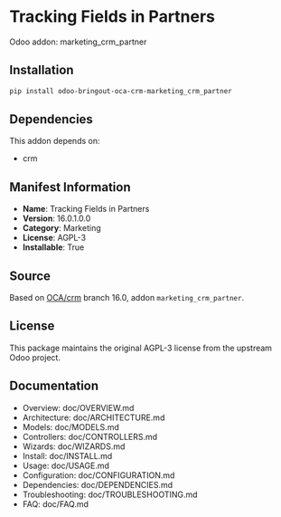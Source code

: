 # Tracking Fields in Partners

Odoo addon: marketing_crm_partner

## Installation

```bash
pip install odoo-bringout-oca-crm-marketing_crm_partner
```

## Dependencies

This addon depends on:
- crm

## Manifest Information

- **Name**: Tracking Fields in Partners
- **Version**: 16.0.1.0.0
- **Category**: Marketing
- **License**: AGPL-3
- **Installable**: True

## Source

Based on [OCA/crm](https://github.com/OCA/crm) branch 16.0, addon `marketing_crm_partner`.

## License

This package maintains the original AGPL-3 license from the upstream Odoo project.

## Documentation

- Overview: doc/OVERVIEW.md
- Architecture: doc/ARCHITECTURE.md
- Models: doc/MODELS.md
- Controllers: doc/CONTROLLERS.md
- Wizards: doc/WIZARDS.md
- Install: doc/INSTALL.md
- Usage: doc/USAGE.md
- Configuration: doc/CONFIGURATION.md
- Dependencies: doc/DEPENDENCIES.md
- Troubleshooting: doc/TROUBLESHOOTING.md
- FAQ: doc/FAQ.md
